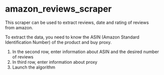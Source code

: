 # amazon_reviews_scraper
This scraper can be used to extract reviews, date and rating of reviews from amazon.

To extract the data, you need to know the ASIN (Amazon Standard Identification Number) of the product and buy proxy.

1. In the second row, enter information about ASIN and the desired number of reviews
2. In third row, enter information about proxy
3. Launch the algorithm
